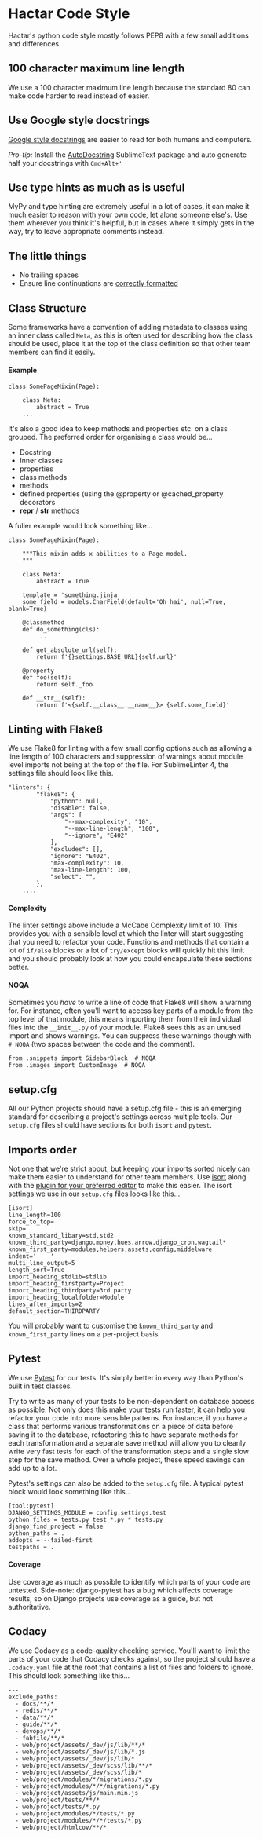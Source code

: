 # Hactar Code Style

Hactar's python code style mostly follows PEP8 with a few small additions and differences.

## 100 character maximum line length

We use a 100 character maximum line length because the standard 80 can make code harder to read instead of easier.

## Use Google style docstrings

[Google style docstrings](https://sphinxcontrib-napoleon.readthedocs.io/en/latest/example_google.html) are easier to read for both humans and computers.

*Pro-tip:* Install the [AutoDocstring](https://packagecontrol.io/packages/AutoDocstring) SublimeText package and auto generate half your docstrings with `Cmd+Alt+'`

## Use type hints as much as is useful

MyPy and type hinting are extremely useful in a lot of cases, it can make it much easier to reason with your own code, let alone someone else's. Use them wherever you think it's helpful, but in cases where it simply gets in the way, try to leave appropriate comments instead.

## The little things

* No trailing spaces
* Ensure line continuations are [correctly formatted](https://stackoverflow.com/a/7942617/1381789)


## Class Structure

Some frameworks have a convention of adding metadata to classes using an inner class called `Meta`, as this is often used for describing how the class should be used, place it at the top of the class definition so that other team members can find it easily.

#### Example

    class SomePageMixin(Page):

        class Meta:
            abstract = True
        ...

It's also a good idea to keep methods and properties etc. on a class grouped. The preferred order for organising a class would be...

* Docstring
* Inner classes
* properties
* class methods
* methods
* defined properties (using the @property or @cached_property decorators
* __repr__ / __str__ methods

A fuller example would look something like...


    class SomePageMixin(Page):

        """This mixin adds x abilities to a Page model.
        """

        class Meta:
            abstract = True

        template = 'something.jinja'
        some_field = models.CharField(default='Oh hai', null=True, blank=True)

        @classmethod
        def do_something(cls):
            ...

        def get_absolute_url(self):
            return f'{}settings.BASE_URL}{self.url}'

        @property
        def foo(self):
            return self._foo

        def __str__(self):
            return f'<{self.__class__.__name__}> {self.some_field}'


## Linting with Flake8

We use Flake8 for linting with a few small config options such as allowing a line length of 100 characters and suppression of warnings about module level imports not being at the top of the file. For SublimeLinter 4, the settings file should look like this.


    "linters": {
            "flake8": {
                "python": null,
                "disable": false,
                "args": [
                    "--max-complexity", "10",
                    "--max-line-length", "100",
                    "--ignore", "E402"
                ],
                "excludes": [],
                "ignore": "E402",
                "max-complexity": 10,
                "max-line-length": 100,
                "select": "",
            },
        ....


#### Complexity

The linter settings above include a McCabe Complexity limit of 10. This provides you with a sensible level at which the linter will start suggesting that you need to refactor your code. Functions and methods that contain a lot of `if/else` blocks or a lot of `try/except` blocks will quickly hit this limit and you should probably look at how you could encapsulate these sections better.

#### NOQA

Sometimes you _have_ to write a line of code that Flake8 will show a warning for. For instance, often you'll want to access key parts of a module from the top level of that module, this means importing them from their individual files into the `__init__.py` of your module. Flake8 sees this as an unused import and shows warnings. You can suppress these warnings though with `  # NOQA` (two spaces between the code and the comment).

    from .snippets import SidebarBlock  # NOQA
    from .images import CustomImage  # NOQA

## setup.cfg
All our Python projects should have a setup.cfg file - this is an emerging standard for describing a project's settings across multiple tools. Our `setup.cfg` files should have sections for both `isort` and `pytest`.

## Imports order

Not one that we're strict about, but keeping your imports sorted nicely can make them easier to understand for other team members. Use [isort](http://isort.readthedocs.io/en/latest/) along with the [plugin for your preferred editor](https://github.com/timothycrosley/isort/wiki/isort-Plugins) to make this easier. The isort settings we use in our `setup.cfg` files looks like this...

    [isort]
    line_length=100
    force_to_top=
    skip=
    known_standard_libary=std,std2
    known_third_party=django,money,hues,arrow,django_cron,wagtail*
    known_first_party=modules,helpers,assets,config,middelware
    indent='    '
    multi_line_output=5
    length_sort=True
    import_heading_stdlib=stdlib
    import_heading_firstparty=Project
    import_heading_thirdparty=3rd party
    import_heading_localfolder=Module
    lines_after_imports=2
    default_section=THIRDPARTY

You will probably want to customise the `known_third_party` and `known_first_party` lines on a per-project basis.

## Pytest

We use [Pytest](https://docs.pytest.org/en/latest/) for our tests. It's simply better in every way than Python's built in test classes.

Try to write as many of your tests to be non-dependent on database access as possible. Not only does this make your tests run faster, it can help you refactor your code into more sensible patterns. For instance, if you have a class that performs various transformations on a piece of data before saving it to the database, refactoring this to have separate methods for each transformation and a separate save method will allow you to cleanly write very fast tests for each of the transformation steps and a single slow step for the save method. Over a whole project, these speed savings can add up to a lot.

Pytest's settings can also be added to the `setup.cfg` file. A typical pytest block would look something like this...

    [tool:pytest]
    DJANGO_SETTINGS_MODULE = config.settings.test
    python_files = tests.py test_*.py *_tests.py
    django_find_project = false
    python_paths = .
    addopts = --failed-first
    testpaths = .


#### Coverage

Use coverage as much as possible to identify which parts of your code are untested. Side-note: django-pytest has a bug which affects coverage results, so on Django projects use coverage as a guide, but not authoritative.

## Codacy

We use Codacy as a code-quality checking service. You'll want to limit the parts of your code that Codacy checks against, so the project should have a `.codacy.yaml` file at the root that contains a list of files and folders to ignore. This should look something like this...

    ---
    exclude_paths:
      - docs/**/*
      - redis/**/*
      - data/**/*
      - guide/**/*
      - devops/**/*
      - fabfile/**/*
      - web/project/assets/_dev/js/lib/**/*
      - web/project/assets/_dev/js/lib/*.js
      - web/project/assets/_dev/js/lib/*
      - web/project/assets/_dev/scss/lib/**/*
      - web/project/assets/_dev/scss/lib/*
      - web/project/modules/*/migrations/*.py
      - web/project/modules/*/*/migrations/*.py
      - web/project/assets/js/main.min.js
      - web/project/tests/**/*
      - web/project/tests/*.py
      - web/project/modules/*/tests/*.py
      - web/project/modules/*/*/tests/*.py
      - web/project/htmlcov/**/*
